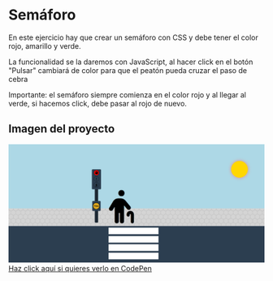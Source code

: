 # Semáforo
<p>En este ejercicio hay que crear un semáforo con CSS y debe tener el color rojo, amarillo y verde.</p>
<p>La funcionalidad se la daremos con JavaScript, al hacer click en el botón "Pulsar" cambiará de color para que el peatón pueda cruzar el paso de cebra</p>
<p>Importante:  el semáforo siempre comienza en el color rojo y al llegar al verde, si hacemos click, debe pasar al rojo de nuevo.</p>
<h2>Imagen del proyecto</h2>
<img src="https://github.com/loli-digital/semaforo/blob/main/img.png" alt="Dibujo de una calle con paso de cebra, un semáforo y una persona con bastón esperando">
<a href="https://codepen.io/loli-gf/pen/VYwQzXw" target="_blank">Haz click aquí si quieres verlo en CodePen</a>
